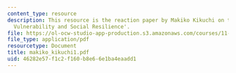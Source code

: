 ```yaml
---
content_type: resource
description: This resource is the reaction paper by Makiko Kikuchi on the topic 'Disaster
  Vulnerability and Social Resilience'.
file: https://ol-ocw-studio-app-production.s3.amazonaws.com/courses/11-941-disaster-vulnerability-and-resilience-spring-2005/46282e57f1c2f160b8e66e1ba4eaadd1_makiko_kikuchi1.pdf
file_type: application/pdf
resourcetype: Document
title: makiko_kikuchi1.pdf
uid: 46282e57-f1c2-f160-b8e6-6e1ba4eaadd1
---
```

